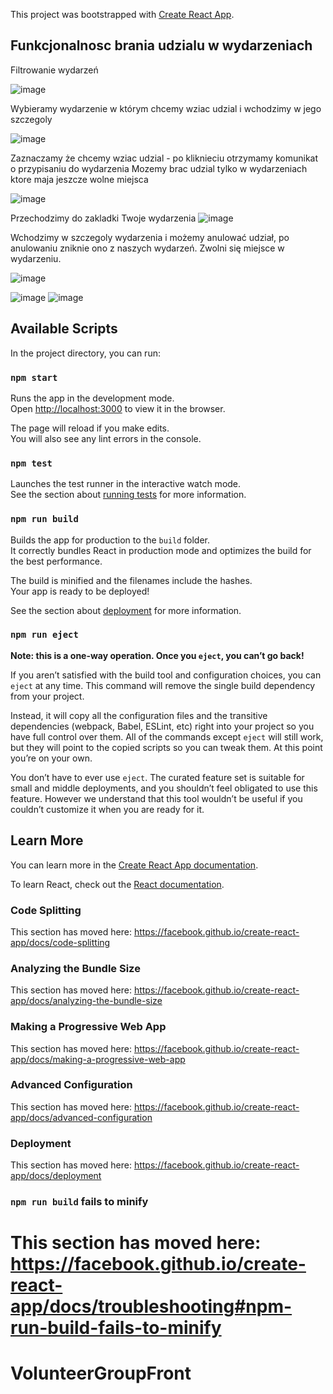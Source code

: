 
This project was bootstrapped with [Create React App](https://github.com/facebook/create-react-app).

## Funkcjonalnosc brania udzialu w wydarzeniach

Filtrowanie wydarzeń 

![image](https://user-images.githubusercontent.com/47774969/80964454-326fd700-8e11-11ea-9e7a-342b81e8a26c.png)



Wybieramy wydarzenie w którym chcemy wziac udzial i wchodzimy w jego szczegoly

![image](https://user-images.githubusercontent.com/47774969/80373736-d1d31e00-8895-11ea-9d40-992bda8daa92.png)

Zaznaczamy że chcemy wziac udzial - po kliknieciu otrzymamy komunikat o przypisaniu do wydarzenia 
Mozemy brac udzial tylko w wydarzeniach ktore maja jeszcze wolne miejsca

![image](https://user-images.githubusercontent.com/47774969/80964700-a1e5c680-8e11-11ea-83f2-60616bc6011d.png)

 Przechodzimy do zakladki Twoje wydarzenia
 ![image](https://user-images.githubusercontent.com/47774969/80374329-cdf3cb80-8896-11ea-9d2d-90b84730a077.png)
 
 Wchodzimy w szczegoly wydarzenia i możemy anulować udział, po anulowaniu zniknie ono z naszych wydarzeń. Zwolni się miejsce w wydarzeniu.
 
 ![image](https://user-images.githubusercontent.com/47774969/80374652-45c1f600-8897-11ea-92cb-f341446bc44b.png)
 
 ![image](https://user-images.githubusercontent.com/47774969/80964867-e07b8100-8e11-11ea-8c0d-a70e1d26db2f.png)
![image](https://user-images.githubusercontent.com/47774969/80964797-c80b6680-8e11-11ea-8a6d-94505f32e330.png)



 
 


## Available Scripts

In the project directory, you can run:

### `npm start`

Runs the app in the development mode.<br />
Open [http://localhost:3000](http://localhost:3000) to view it in the browser.

The page will reload if you make edits.<br />
You will also see any lint errors in the console.

### `npm test`

Launches the test runner in the interactive watch mode.<br />
See the section about [running tests](https://facebook.github.io/create-react-app/docs/running-tests) for more information.

### `npm run build`

Builds the app for production to the `build` folder.<br />
It correctly bundles React in production mode and optimizes the build for the best performance.

The build is minified and the filenames include the hashes.<br />
Your app is ready to be deployed!

See the section about [deployment](https://facebook.github.io/create-react-app/docs/deployment) for more information.

### `npm run eject`

**Note: this is a one-way operation. Once you `eject`, you can’t go back!**

If you aren’t satisfied with the build tool and configuration choices, you can `eject` at any time. This command will remove the single build dependency from your project.

Instead, it will copy all the configuration files and the transitive dependencies (webpack, Babel, ESLint, etc) right into your project so you have full control over them. All of the commands except `eject` will still work, but they will point to the copied scripts so you can tweak them. At this point you’re on your own.

You don’t have to ever use `eject`. The curated feature set is suitable for small and middle deployments, and you shouldn’t feel obligated to use this feature. However we understand that this tool wouldn’t be useful if you couldn’t customize it when you are ready for it.

## Learn More

You can learn more in the [Create React App documentation](https://facebook.github.io/create-react-app/docs/getting-started).

To learn React, check out the [React documentation](https://reactjs.org/).

### Code Splitting

This section has moved here: https://facebook.github.io/create-react-app/docs/code-splitting

### Analyzing the Bundle Size

This section has moved here: https://facebook.github.io/create-react-app/docs/analyzing-the-bundle-size

### Making a Progressive Web App

This section has moved here: https://facebook.github.io/create-react-app/docs/making-a-progressive-web-app

### Advanced Configuration

This section has moved here: https://facebook.github.io/create-react-app/docs/advanced-configuration

### Deployment

This section has moved here: https://facebook.github.io/create-react-app/docs/deployment

### `npm run build` fails to minify

This section has moved here: https://facebook.github.io/create-react-app/docs/troubleshooting#npm-run-build-fails-to-minify
=======
# VolunteerGroupFront

